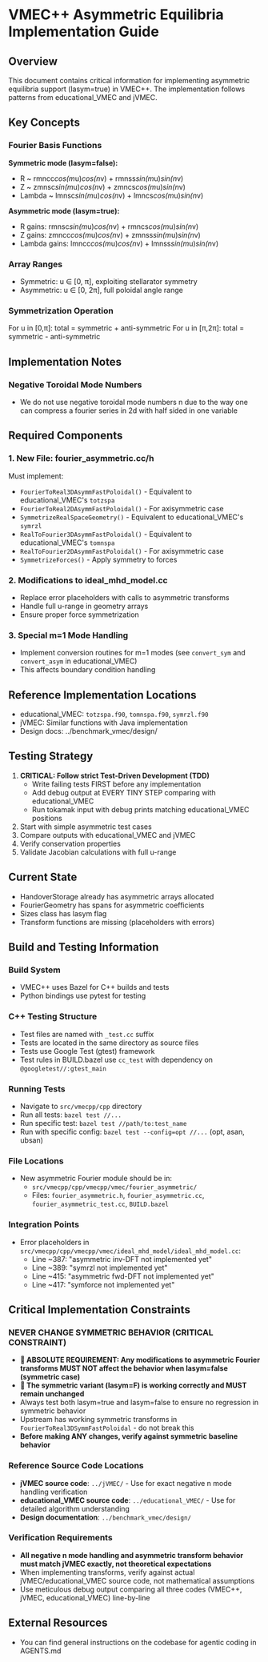 # VMEC++ Asymmetric Equilibria Implementation Guide

## Overview
This document contains critical information for implementing asymmetric equilibria support (lasym=true) in VMEC++. The implementation follows patterns from educational_VMEC and jVMEC.

## Key Concepts

### Fourier Basis Functions
**Symmetric mode (lasym=false):**
- R ~ rmncc*cos(m*u)*cos(n*v) + rmnss*sin(m*u)*sin(n*v)
- Z ~ zmnsc*sin(m*u)*cos(n*v) + zmncs*cos(m*u)*sin(n*v)
- Lambda ~ lmnsc*sin(m*u)*cos(n*v) + lmncs*cos(m*u)*sin(n*v)

**Asymmetric mode (lasym=true):**
- R gains: rmnsc*sin(m*u)*cos(n*v) + rmncs*cos(m*u)*sin(n*v)
- Z gains: zmncc*cos(m*u)*cos(n*v) + zmnss*sin(m*u)*sin(n*v)
- Lambda gains: lmncc*cos(m*u)*cos(n*v) + lmnss*sin(m*u)*sin(n*v)

### Array Ranges
- Symmetric: u ∈ [0, π], exploiting stellarator symmetry
- Asymmetric: u ∈ [0, 2π], full poloidal angle range

### Symmetrization Operation
For u in [0,π]: total = symmetric + anti-symmetric
For u in [π,2π]: total = symmetric - anti-symmetric

## Implementation Notes

### Negative Toroidal Mode Numbers
- We do not use negative toroidal mode numbers n due to the way one can compress a fourier series in 2d with half sided in one variable

## Required Components

### 1. New File: fourier_asymmetric.cc/h
Must implement:
- `FourierToReal3DAsymmFastPoloidal()` - Equivalent to educational_VMEC's `totzspa`
- `FourierToReal2DAsymmFastPoloidal()` - For axisymmetric case
- `SymmetrizeRealSpaceGeometry()` - Equivalent to educational_VMEC's `symrzl`
- `RealToFourier3DAsymmFastPoloidal()` - Equivalent to educational_VMEC's `tomnspa`
- `RealToFourier2DAsymmFastPoloidal()` - For axisymmetric case
- `SymmetrizeForces()` - Apply symmetry to forces

### 2. Modifications to ideal_mhd_model.cc
- Replace error placeholders with calls to asymmetric transforms
- Handle full u-range in geometry arrays
- Ensure proper force symmetrization

### 3. Special m=1 Mode Handling
- Implement conversion routines for m=1 modes (see `convert_sym` and `convert_asym` in educational_VMEC)
- This affects boundary condition handling

## Reference Implementation Locations
- educational_VMEC: `totzspa.f90`, `tomnspa.f90`, `symrzl.f90`
- jVMEC: Similar functions with Java implementation
- Design docs: ../benchmark_vmec/design/

## Testing Strategy
1. **CRITICAL: Follow strict Test-Driven Development (TDD)**
   - Write failing tests FIRST before any implementation
   - Add debug output at EVERY TINY STEP comparing with educational_VMEC
   - Run tokamak input with debug prints matching educational_VMEC positions
2. Start with simple asymmetric test cases
3. Compare outputs with educational_VMEC and jVMEC
4. Verify conservation properties
5. Validate Jacobian calculations with full u-range

## Current State
- HandoverStorage already has asymmetric arrays allocated
- FourierGeometry has spans for asymmetric coefficients
- Sizes class has lasym flag
- Transform functions are missing (placeholders with errors)

## Build and Testing Information

### Build System
- VMEC++ uses Bazel for C++ builds and tests
- Python bindings use pytest for testing

### C++ Testing Structure
- Test files are named with `_test.cc` suffix
- Tests are located in the same directory as source files
- Tests use Google Test (gtest) framework
- Test rules in BUILD.bazel use `cc_test` with dependency on `@googletest//:gtest_main`

### Running Tests
- Navigate to `src/vmecpp/cpp` directory
- Run all tests: `bazel test //...`
- Run specific test: `bazel test //path/to:test_name`
- Run with specific config: `bazel test --config=opt //...` (opt, asan, ubsan)

### File Locations
- New asymmetric Fourier module should be in:
  - `src/vmecpp/cpp/vmecpp/vmec/fourier_asymmetric/`
  - Files: `fourier_asymmetric.h`, `fourier_asymmetric.cc`, `fourier_asymmetric_test.cc`, `BUILD.bazel`

### Integration Points
- Error placeholders in `src/vmecpp/cpp/vmecpp/vmec/ideal_mhd_model/ideal_mhd_model.cc`:
  - Line ~387: "asymmetric inv-DFT not implemented yet"
  - Line ~389: "symrzl not implemented yet"
  - Line ~415: "asymmetric fwd-DFT not implemented yet"
  - Line ~417: "symforce not implemented yet"

## Critical Implementation Constraints

### NEVER CHANGE SYMMETRIC BEHAVIOR (CRITICAL CONSTRAINT)
- **🚨 ABSOLUTE REQUIREMENT: Any modifications to asymmetric Fourier transforms MUST NOT affect the behavior when lasym=false (symmetric case)**
- **🚨 The symmetric variant (lasym=F) is working correctly and MUST remain unchanged**
- Always test both lasym=true and lasym=false to ensure no regression in symmetric behavior
- Upstream has working symmetric transforms in `FourierToReal3DSymmFastPoloidal` - do not break this
- **Before making ANY changes, verify against symmetric baseline behavior**

### Reference Source Code Locations
- **jVMEC source code**: `../jVMEC/` - Use for exact negative n mode handling verification
- **educational_VMEC source code**: `../educational_VMEC/` - Use for detailed algorithm understanding
- **Design documentation**: `../benchmark_vmec/design/`

### Verification Requirements
- **All negative n mode handling and asymmetric transform behavior must match jVMEC exactly, not theoretical expectations**
- When implementing transforms, verify against actual jVMEC/educational_VMEC source code, not mathematical assumptions
- Use meticulous debug output comparing all three codes (VMEC++, jVMEC, educational_VMEC) line-by-line

## External Resources
- You can find general instructions on the codebase for agentic coding in AGENTS.md
